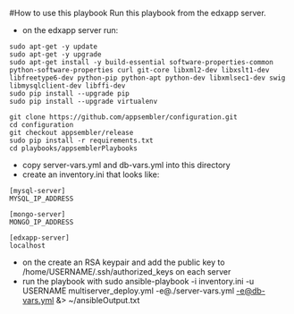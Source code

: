 #How to use this playbook
Run this playbook from the edxapp server.

- on the edxapp server run:
```
sudo apt-get -y update
sudo apt-get -y upgrade
sudo apt-get install -y build-essential software-properties-common python-software-properties curl git-core libxml2-dev libxslt1-dev libfreetype6-dev python-pip python-apt python-dev libxmlsec1-dev swig libmysqlclient-dev libffi-dev
sudo pip install --upgrade pip
sudo pip install --upgrade virtualenv

git clone https://github.com/appsembler/configuration.git
cd configuration
git checkout appsembler/release
sudo pip install -r requirements.txt
cd playbooks/appsemblerPlaybooks

```
- copy server-vars.yml and db-vars.yml into this directory
- create an inventory.ini that looks like:
```
[mysql-server]
MYSQL_IP_ADDRESS

[mongo-server]
MONGO_IP_ADDRESS

[edxapp-server]
localhost
```
- on the create an RSA keypair and add the public key to /home/USERNAME/.ssh/authorized_keys on each server
- run the playbook with
sudo ansible-playbook -i inventory.ini -u USERNAME multiserver_deploy.yml -e@./server-vars.yml -e@db-vars.yml &> ~/ansibleOutput.txt
